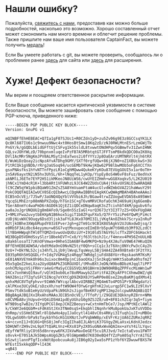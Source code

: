 # Нашли ошибку?


Пожалуйста, [свяжитесь с нами](mailto:bug-report@captainfact.io), предоставив как можно больше подробностей, насколько это возможно. Хорошо составленный отчет может сэкономить нам много времени и облегчит решение проблемы.
Также пришлите нам ваше имя пользователя CaptainFact, вы можете получить [медаль](/help/achievements)!

Если Вы умеете работать с git, вы можете проверить, сообщалось ли о проблемее ранее [здесь](https://github.com/CaptainFact/captain-fact-frontend/issues) для сайта или [здесь](https://github.com/CaptainFact/captain-fact-extension/issues) для расширения.

# Хуже! Дефект безопасности?

Мы верим и поощряем ответственное раскрытие информации.

Если Ваше сообщение касается критической уязвимости в системе безопасности, Вы можете
зашифровать свое сообщение с помощью PGP-ключа, приведенного ниже:

```
-----BEGIN PGP PUBLIC KEY BLOCK-----
Version: GnuPG v1

mQINBFfEhHEBEAC+Q7Ia1gF07SJUc1+R0CZdn1yD+zu5Zv06g9E3z8GCCsqYK1LX
Qc8Kl687IU6s1c9nwuu9Nwc4xt0HosBtSmw18Kq2zD/zNJ0RWLMtnESrLzmGWjTb
PnGY/k/gGQDLbEidGFftUjCSFvg1k55sldL8tvwwtONdHPqv5GBmwTv31ZwnIHNK
GQLsvJOhYWLzD/70bpnxmluqeIvPzFB7A5MRbtqtGTJFFTsmPBkdkQDCO0aIK0Xq
DVlIAcMRr5NgKmJPV8ALMSyt2nEaTwos2i0fYYYzJp8OaEArzUMTNRVlt4jh6tRX
E/WuWiDzQoay2icNpzAYvATDhg9GMY/SXTf0rgfUQw+86jXJN0+oZ1XBUckwS+3U
P1tRCQk1gVBDb/rRrgJaUSoq94/ucGEMbT9kHwjKQw62P98lbwMOb5oFg6XCCfXn
gsxPNAsfks1hYvNTTnfPpzLR1oCghMQww4QukeKYyKOu87EVUgGOUI5x1ar0oTH+
zn5AV6ayxtN2iN5hv3UhSL/6h+lNqqTeL1yH3p/YspEy8oS4W6vF8sFuz/8edVxX
akNMlLJ6ETe7EYP2H51ikMKeoJN8UiWS6/cwUYEIZHmh+wGG8Xoqkv5/L2K2U019
jhNCx1YmD4cR1K+l3bbARt1VFUWhzL9JC64W2ZUdsCUA4jtkkvUXSNiO3wARAQAB
tC9CZW5qYW1pbiBQaW91ZmZsZSA8YmVuamFtaW4ucGlvdWZmbGVAZ21haWwuY29t
PokCOQQTAQIAIwUCV8SEcQIbAwcLCQgHAwIBBhUIAgkKCwQWAgMBAh4BAheAAAoJ
ECB5nOcVEj/7J5wP/3aUNQ4QqYblVVVbi6Jh/BGaw4trwZZUogwEVDA58xA95Wmt
YqcqSLMhEzrp08mNbPXZoQp/hTGn1SC+gT6vmMRVCRofaOchK3469uHjXg6GemBv
TGerA8nmYc4waPmD6rAGD0k1QjEZ1iQDCeDNqw8aqK3sZTcivhbT4kM/pgubv6fu
aa0aJoJgrUNQUU2g8m8AFo9/Sge0n5SzIaGl+urQ3673zY3I3T7zZS+OOxFUgDAK
I+9MLVFwa2uvytbEHXpN1B6kox5igiT1b8ZFquFXo5/Q7FrY5ziPe6YQwMjPiHct
zUDjNivWXC9Ouqy6Dsd3ljsk3aFYL8JKxO70MI3ILjVKqfAnOZhkk7ScryaInRuP
N2tjkOBhe3XWpbMupdY03zEPverJgh+g2Tm91c9CB1K8U5AgkV2UJUAxdwDjsq/3
e0Rb5F3Aidbc64eyymu+w8SG7vqtMxoupeceEImE0rb5puW7t6H8zb3Mf92LzdCt
llYBbHHWpqhTHl0TYQMZnSvwoUxQUOziUY+I910ld57AGY9ilcfTxZOFC6GHackt
WQ3BGpD5VDHdSsySlzr1BbekEVT+Cx8/Yjf63ltbihJ1c/f4mnxv4PH56ZnUULHB
u8ak6losaTI7zKnOFVmwa+0HheSIbA6BF4w6MKPQ+Nz9y4XJAuTuV0WE47HKuQIN
BFfEhHEBEADW5A/vbdtMda9nG9NvNZ5tzY0Qh+sCCq1c3zT6Xnj0NYcPw3cC4y2h
9zU+7+DkYNL52cjs34hfLJLjb9jlWvqLTqsWeyL5BjSHA42ZA49XBte8r3F2tYXi
E035pR6h5HSQGDLrf+Idq7VGM4g5z4Rqqf7WRdgljuFdX88YUrrRqskaohM7KsM/
oE01ANXVEYmkOh96s3uixoc0m4OpjnCi6aoOXaJjSn3kqQ/mHKt5abaRa0hsfm2T
95x5gQeZ2keLXza2UydQ8APkZ3GRGUXDl/tMhuBXtJeDN/W9boBDbzHJqql7iPP7
onhCMzkpzVSjFRHrra4eGrMaSyCCEG5VQiN91BHrm1OW90HRBqZPPFxcMimWn1wP
2XCx7onhWsQ19auf/vQlHIbob0Le78oRMawyb2ZaYitFA2ZKyAFPtCXhmwDWZ/qN
9AXZ6niz7TZqfuSFC5INcq7oYXtCgD9ZKDX8JYSwRP0e8EseZ2myBaKMjqdXMs41
qnhxMdC8VTqFphvvr91WWkfWYcqzlAbcvUIRBBZjMQ4m6To4PO51Pr93RWgdaYzl
cAlPKxe3UCyOkE/sDzxXh/noftW9OW4fOYwGrgHfnK2JxLurqp5FC1w9LIz9lXvY
PSmv7tdkSoB1eHyUzVdpaPkiN9Gh2sJigofBeKKFzgMP12mp2olcpwARAQABiQIf
BBgBAgAJBQJXxIRxAhsMAAoJECB5nOcVEj/7TfoP/j/Z9GEUE3QkknyRZ8rn+NMm
n8CVMbA8vjhUpvd+VQ4iD5HA1pdEyUGhzG0g9ZSJZ8/u0+8F81chZCqr3q5+fiym
WT9B9sq7wB2e/3IYgUPCGl8epJCHZ2Beoys+wCxtnHmTbCe7/Jsp/MPtNIclAWl2
k/CkWY2e6QGbM+sFdK4StJXn3TNm0sqS+EkqbhlINqnhrkMu8pokUaJxKTuVVDDo
dnRmp/sSSHm5E5Wlr8lQdwHo4pyIJaOcytl4148vC0s4RKyi3Ifuqh1uJI+uMBOo
YDLgwSU0hrbPa9zTaykbYhGcKG1UXNztJvPVqbWW8p/xEVFrKzjUA6IZUReJqRRZ
vA+ccvnI1J+B16G+QhS8jJmFc3IgIIha8IJLAbtLK37GVgyZHLaXsxLKdnXJedzx
5DHUWTrZH9v2nL9pX7tQaRLVnz+KXs81Py2X0SuGNAxWvmQAImx+aYsY4ilLYqvc
dEyfYWfRliyCOt65d8nreyw6FKJIkVwMavDeGEf5cu1RJ3vd/7eIctaEvou1FWTF
s0vvk+E70S1AJk5bWpsAUgGZKS/0lGWpmWBd7K830eBQ4fYZzPoA0Sq7cYrA1TGZ
bSzwtjlannPTgfIcxNdt8pobcuuAu8jJIB6g02yIwa5sPP1zYbf6YZDwuwFBXS7W
WfEstI5xkkqQDP+lI43K
=qB43
-----END PGP PUBLIC KEY BLOCK-----
```
